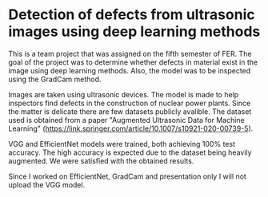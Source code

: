 # Detection of defects from ultrasonic images using deep learning methods

This is a team project that was assigned on the fifth semester of FER.
The goal of the project was to determine whether defects in material exist in the image using deep learning methods. Also, the model was to be inspected using the GradCam method.

Images are taken using ultrasonic devices. The model is made to help inspectors find defects in the construction of nuclear power plants. Since the matter is delicate there are few datasets publicly avalible. The dataset used is obtained from a paper "Augmented Ultrasonic Data for Machine Learning" (https://link.springer.com/article/10.1007/s10921-020-00739-5).

VGG and EfficientNet models were trained, both achieving 100% test accuracy. The high accuracy is expected due to the dataset being heavily augmented. We were satisfied with the obtained results.

Since I worked on EfficientNet, GradCam and presentation only I will not upload the VGG model.
